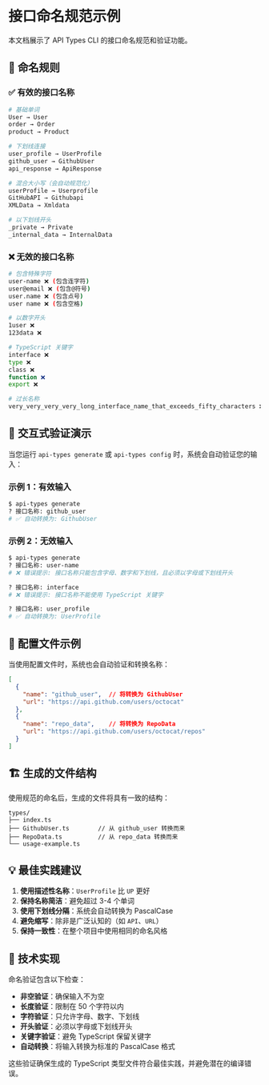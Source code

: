 # 接口命名规范示例

本文档展示了 API Types CLI 的接口命名规范和验证功能。

## 🎯 命名规则

### ✅ 有效的接口名称

```bash
# 基础单词
User → User
order → Order 
product → Product

# 下划线连接
user_profile → UserProfile
github_user → GithubUser
api_response → ApiResponse

# 混合大小写（会自动规范化）
userProfile → Userprofile
GitHubAPI → Githubapi
XMLData → Xmldata

# 以下划线开头
_private → Private
_internal_data → InternalData
```

### ❌ 无效的接口名称

```bash
# 包含特殊字符
user-name ❌ (包含连字符)
user@email ❌ (包含@符号)
user.name ❌ (包含点号)
user name ❌ (包含空格)

# 以数字开头
1user ❌
123data ❌

# TypeScript 关键字
interface ❌
type ❌
class ❌
function ❌
export ❌

# 过长名称
very_very_very_very_long_interface_name_that_exceeds_fifty_characters ❌
```

## 🚀 交互式验证演示

当您运行 `api-types generate` 或 `api-types config` 时，系统会自动验证您的输入：

### 示例 1：有效输入
```bash
$ api-types generate
? 接口名称: github_user
# ✅ 自动转换为: GithubUser
```

### 示例 2：无效输入
```bash
$ api-types generate
? 接口名称: user-name
# ❌ 错误提示: 接口名称只能包含字母、数字和下划线，且必须以字母或下划线开头

? 接口名称: interface
# ❌ 错误提示: 接口名称不能使用 TypeScript 关键字

? 接口名称: user_profile
# ✅ 自动转换为: UserProfile
```

## 📝 配置文件示例

当使用配置文件时，系统也会自动验证和转换名称：

```json
[
  {
    "name": "github_user",  // 将转换为 GithubUser
    "url": "https://api.github.com/users/octocat"
  },
  {
    "name": "repo_data",    // 将转换为 RepoData  
    "url": "https://api.github.com/users/octocat/repos"
  }
]
```

## 🏗️ 生成的文件结构

使用规范的命名后，生成的文件将具有一致的结构：

```
types/
├── index.ts
├── GithubUser.ts        // 从 github_user 转换而来
├── RepoData.ts          // 从 repo_data 转换而来
└── usage-example.ts
```

## 💡 最佳实践建议

1. **使用描述性名称**：`UserProfile` 比 `UP` 更好
2. **保持名称简洁**：避免超过 3-4 个单词
3. **使用下划线分隔**：系统会自动转换为 PascalCase
4. **避免缩写**：除非是广泛认知的（如 `API`、`URL`）
5. **保持一致性**：在整个项目中使用相同的命名风格

## 🔧 技术实现

命名验证包含以下检查：

- **非空验证**：确保输入不为空
- **长度验证**：限制在 50 个字符以内  
- **字符验证**：只允许字母、数字、下划线
- **开头验证**：必须以字母或下划线开头
- **关键字验证**：避免 TypeScript 保留关键字
- **自动转换**：将输入转换为标准的 PascalCase 格式

这些验证确保生成的 TypeScript 类型文件符合最佳实践，并避免潜在的编译错误。 